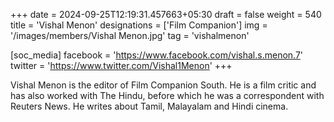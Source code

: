 +++
date = 2024-09-25T12:19:31.457663+05:30
draft = false
weight = 540
title = 'Vishal Menon'
designations = ['Film Companion']
img = '/images/members/Vishal Menon.jpg'
tag = 'vishalmenon'

[soc_media]
facebook = 'https://www.facebook.com/vishal.s.menon.7'
twitter = 'https://www.twitter.com/Vishal1Menon'
+++

Vishal Menon is the editor of Film Companion South. He is a film critic and has also worked with The Hindu, before which he was a correspondent with Reuters News. He writes about Tamil, Malayalam and Hindi cinema.
